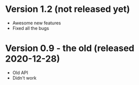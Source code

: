 
# Version 1.2 (not released yet)

- Awesome new features
- Fixed all the bugs

# Version 0.9 - the old (released 2020-12-28)

- Old API
- Didn't work
